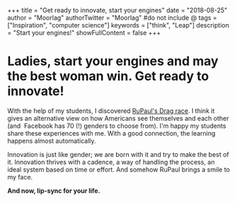 +++
title = "Get ready to innovate, start your engines"
date = "2018-08-25"
author = "Moorlag"
authorTwitter = "Moorlag" #do not include @
tags = ["Inspiration", "computer science"]
keywords = ["think", "Leap"]
description = "Start your engines!"
showFullContent = false
+++
# Ladies, start your engines and may the best woman win. Get ready to innovate!

With the help of my students, I discovered [RuPaul's Drag race](https://twitter.com/logotv/). I think it gives an alternative view on how Americans see themselves and each other (and  Facebook has 70 (!) genders to choose from). I'm happy my students share these experiences with me. With a good connection, the learning happens almost automatically.

Innovation is just like gender; we are born with it and try to make the best of it. Innovation thrives with a cadence, a way of handling the process, an ideal system based on time or effort. And somehow RuPaul brings a smile to my face.

**And now, lip-sync for your life.**

